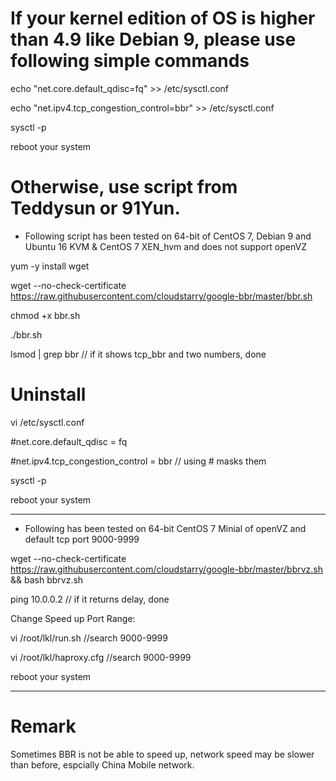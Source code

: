 # If your kernel edition of OS is higher than 4.9 like Debian 9, please use following simple commands

echo "net.core.default_qdisc=fq" >> /etc/sysctl.conf

echo "net.ipv4.tcp_congestion_control=bbr" >> /etc/sysctl.conf

sysctl -p

reboot your system

# Otherwise, use script from Teddysun or 91Yun. 
- Following script has been tested on 64-bit of CentOS 7, Debian 9 and Ubuntu 16 KVM & CentOS 7 XEN_hvm and does not support openVZ

yum -y install wget

wget --no-check-certificate https://raw.githubusercontent.com/cloudstarry/google-bbr/master/bbr.sh

chmod +x bbr.sh

./bbr.sh

lsmod | grep bbr    // if it shows tcp_bbr and two numbers, done


# Uninstall

vi /etc/sysctl.conf

#net.core.default_qdisc = fq  

#net.ipv4.tcp_congestion_control = bbr    // using # masks them

sysctl -p

reboot  your system
***

- Following  has been tested on 64-bit CentOS 7 Minial of openVZ and default tcp port 9000-9999

wget --no-check-certificate https://raw.githubusercontent.com/cloudstarry/google-bbr/master/bbrvz.sh && bash bbrvz.sh

ping 10.0.0.2    // if it returns delay, done

Change Speed up Port Range:

vi /root/lkl/run.sh    //search 9000-9999

vi /root/lkl/haproxy.cfg    //search 9000-9999

reboot your system
***

# Remark

Sometimes BBR is not be able to speed up, network speed may be slower than before, espcially China Mobile network.


